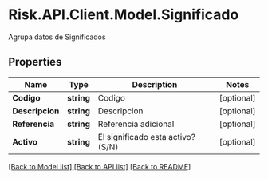 # Risk.API.Client.Model.Significado
Agrupa datos de Significados
## Properties

Name | Type | Description | Notes
------------ | ------------- | ------------- | -------------
**Codigo** | **string** | Codigo | [optional] 
**Descripcion** | **string** | Descripcion | [optional] 
**Referencia** | **string** | Referencia adicional | [optional] 
**Activo** | **string** | El significado esta activo? (S/N) | [optional] 

[[Back to Model list]](../README.md#documentation-for-models) [[Back to API list]](../README.md#documentation-for-api-endpoints) [[Back to README]](../README.md)

